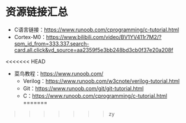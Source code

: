 # 资源链接汇总
- C语言链接：https://www.runoob.com/cprogramming/c-tutorial.html
- Cortex-M0：https://www.bilibili.com/video/BV1YV411r7M2/?spm_id_from=333.337.search-card.all.click&vd_source=aa2359f5e3bb248bd3cb0f37e20a208f

<<<<<<< HEAD
- 菜鸟教程：https://www.runoob.com/
  - Verilog：https://www.runoob.com/w3cnote/verilog-tutorial.html
  - Git：https://www.runoob.com/git/git-tutorial.html
  - C：https://www.runoob.com/cprogramming/c-tutorial.html
=======
>>>>>>> zy
